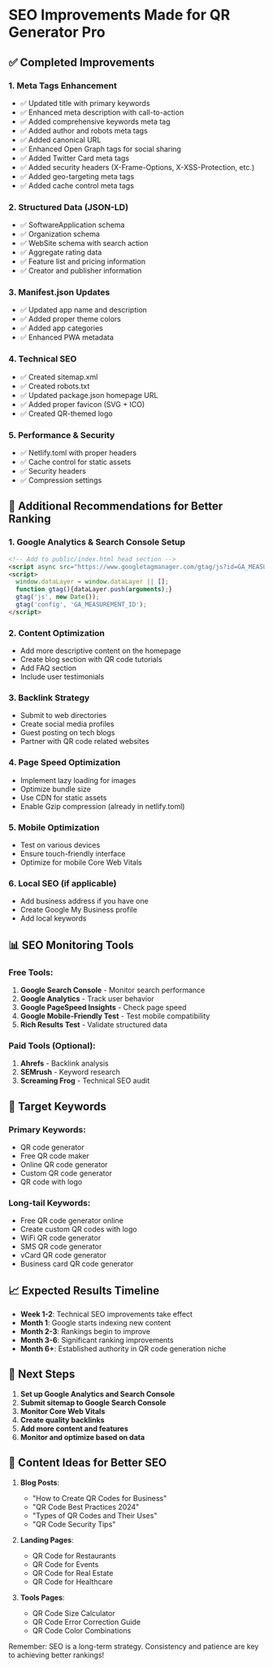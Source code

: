 # SEO Improvements Made for QR Generator Pro

## ✅ Completed Improvements

### 1. **Meta Tags Enhancement**
- ✅ Updated title with primary keywords
- ✅ Enhanced meta description with call-to-action
- ✅ Added comprehensive keywords meta tag
- ✅ Added author and robots meta tags
- ✅ Added canonical URL
- ✅ Enhanced Open Graph tags for social sharing
- ✅ Added Twitter Card meta tags
- ✅ Added security headers (X-Frame-Options, X-XSS-Protection, etc.)
- ✅ Added geo-targeting meta tags
- ✅ Added cache control meta tags

### 2. **Structured Data (JSON-LD)**
- ✅ SoftwareApplication schema
- ✅ Organization schema
- ✅ WebSite schema with search action
- ✅ Aggregate rating data
- ✅ Feature list and pricing information
- ✅ Creator and publisher information

### 3. **Manifest.json Updates**
- ✅ Updated app name and description
- ✅ Added proper theme colors
- ✅ Added app categories
- ✅ Enhanced PWA metadata

### 4. **Technical SEO**
- ✅ Created sitemap.xml
- ✅ Created robots.txt
- ✅ Updated package.json homepage URL
- ✅ Added proper favicon (SVG + ICO)
- ✅ Created QR-themed logo

### 5. **Performance & Security**
- ✅ Netlify.toml with proper headers
- ✅ Cache control for static assets
- ✅ Security headers
- ✅ Compression settings

## 🚀 Additional Recommendations for Better Ranking

### 1. **Google Analytics & Search Console Setup**
```html
<!-- Add to public/index.html head section -->
<script async src="https://www.googletagmanager.com/gtag/js?id=GA_MEASUREMENT_ID"></script>
<script>
  window.dataLayer = window.dataLayer || [];
  function gtag(){dataLayer.push(arguments);}
  gtag('js', new Date());
  gtag('config', 'GA_MEASUREMENT_ID');
</script>
```

### 2. **Content Optimization**
- Add more descriptive content on the homepage
- Create blog section with QR code tutorials
- Add FAQ section
- Include user testimonials

### 3. **Backlink Strategy**
- Submit to web directories
- Create social media profiles
- Guest posting on tech blogs
- Partner with QR code related websites

### 4. **Page Speed Optimization**
- Implement lazy loading for images
- Optimize bundle size
- Use CDN for static assets
- Enable Gzip compression (already in netlify.toml)

### 5. **Mobile Optimization**
- Test on various devices
- Ensure touch-friendly interface
- Optimize for mobile Core Web Vitals

### 6. **Local SEO (if applicable)**
- Add business address if you have one
- Create Google My Business profile
- Add local keywords

## 📊 SEO Monitoring Tools

### Free Tools:
1. **Google Search Console** - Monitor search performance
2. **Google Analytics** - Track user behavior
3. **Google PageSpeed Insights** - Check page speed
4. **Google Mobile-Friendly Test** - Test mobile compatibility
5. **Rich Results Test** - Validate structured data

### Paid Tools (Optional):
1. **Ahrefs** - Backlink analysis
2. **SEMrush** - Keyword research
3. **Screaming Frog** - Technical SEO audit

## 🎯 Target Keywords

### Primary Keywords:
- QR code generator
- Free QR code maker
- Online QR code generator
- Custom QR code generator
- QR code with logo

### Long-tail Keywords:
- Free QR code generator online
- Create custom QR codes with logo
- WiFi QR code generator
- SMS QR code generator
- vCard QR code generator
- Business card QR code generator

## 📈 Expected Results Timeline

- **Week 1-2**: Technical SEO improvements take effect
- **Month 1**: Google starts indexing new content
- **Month 2-3**: Rankings begin to improve
- **Month 3-6**: Significant ranking improvements
- **Month 6+**: Established authority in QR code generation niche

## 🔧 Next Steps

1. **Set up Google Analytics and Search Console**
2. **Submit sitemap to Google Search Console**
3. **Monitor Core Web Vitals**
4. **Create quality backlinks**
5. **Add more content and features**
6. **Monitor and optimize based on data**

## 📝 Content Ideas for Better SEO

1. **Blog Posts**:
   - "How to Create QR Codes for Business"
   - "QR Code Best Practices 2024"
   - "Types of QR Codes and Their Uses"
   - "QR Code Security Tips"

2. **Landing Pages**:
   - QR Code for Restaurants
   - QR Code for Events
   - QR Code for Real Estate
   - QR Code for Healthcare

3. **Tools Pages**:
   - QR Code Size Calculator
   - QR Code Error Correction Guide
   - QR Code Color Combinations

Remember: SEO is a long-term strategy. Consistency and patience are key to achieving better rankings!
